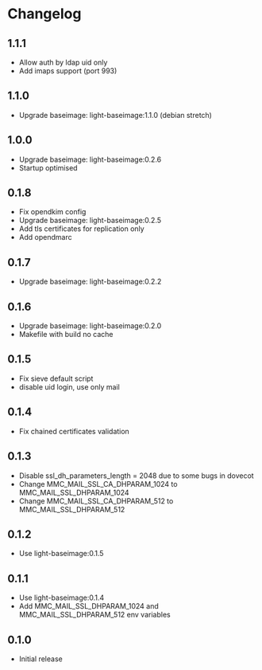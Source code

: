 # Changelog

## 1.1.1
  - Allow auth by ldap uid only
  - Add imaps support (port 993)

## 1.1.0
  - Upgrade baseimage: light-baseimage:1.1.0 (debian stretch)

## 1.0.0
  - Upgrade baseimage: light-baseimage:0.2.6
  - Startup optimised

## 0.1.8
  - Fix opendkim config
  - Upgrade baseimage: light-baseimage:0.2.5
  - Add tls certificates for replication only
  - Add opendmarc

## 0.1.7
  - Upgrade baseimage: light-baseimage:0.2.2

## 0.1.6
  - Upgrade baseimage: light-baseimage:0.2.0
  - Makefile with build no cache

## 0.1.5
  - Fix sieve default script
  - disable uid login, use only mail

## 0.1.4
  - Fix chained certificates validation

## 0.1.3
  - Disable ssl_dh_parameters_length = 2048 due to some bugs in dovecot
  - Change MMC_MAIL_SSL_CA_DHPARAM_1024 to MMC_MAIL_SSL_DHPARAM_1024
  - Change MMC_MAIL_SSL_CA_DHPARAM_512 to MMC_MAIL_SSL_DHPARAM_512

## 0.1.2
  - Use light-baseimage:0.1.5

## 0.1.1
  - Use light-baseimage:0.1.4
  - Add MMC_MAIL_SSL_DHPARAM_1024 and MMC_MAIL_SSL_DHPARAM_512 env variables

## 0.1.0
  - Initial release

